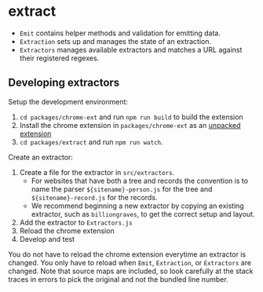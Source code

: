 # extract

* `Emit` contains helper methods and validation for emitting data.
* `Extraction` sets up and manages the state of an extraction.
* `Extractors` manages available extractors and matches a URL against their registered regexes.

## Developing extractors

Setup the development environment:

1. `cd packages/chrome-ext` and run `npm run build` to build the extension
1. Install the chrome extension in `packages/chrome-ext` as an [unpacked extension](https://developer.chrome.com/extensions/getstarted#unpacked)
1. `cd packages/extract` and run `npm run watch`. 

Create an extractor:

1. Create a file for the extractor in `src/extractors`. 
    * For websites that have both a tree and records the convention is to name the parser 
    `${sitename}-person.js` for the tree and `${sitename}-record.js` for the records.
    * We recommend beginning a new extractor by copying an existing extractor, such 
    as `billiongraves`, to get the correct setup and layout.
1. Add the extractor to `Extractors.js`
1. Reload the chrome extension
1. Develop and test

You do not have to reload the chrome extension everytime an extractor is changed.
You only have to reload when `Emit`, `Extraction`, or `Extractors` are changed. 
Note that source maps are included, so look carefully at the stack traces in errors
to pick the original and not the bundled line number.